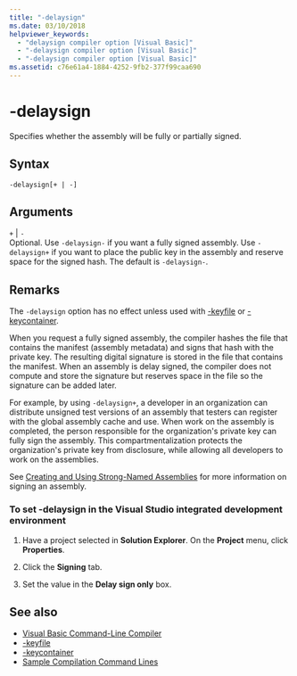 ```yaml
---
title: "-delaysign"
ms.date: 03/10/2018
helpviewer_keywords:
  - "delaysign compiler option [Visual Basic]"
  - "-delaysign compiler option [Visual Basic]"
  - "-delaysign compiler option [Visual Basic]"
ms.assetid: c76e61a4-1884-4252-9fb2-377f99caa690
---
```

# -delaysign

Specifies whether the assembly will be fully or partially signed.

## Syntax

```console
-delaysign[+ | -]
```

## Arguments

`+` &#124; `-`  
Optional. Use `-delaysign-` if you want a fully signed assembly. Use `-delaysign+` if you want to place the public key in the assembly and reserve space for the signed hash. The default is `-delaysign-`.

## Remarks

The `-delaysign` option has no effect unless used with [-keyfile](../../../visual-basic/reference/command-line-compiler/keyfile.md) or [-keycontainer](../../../visual-basic/reference/command-line-compiler/keycontainer.md).

When you request a fully signed assembly, the compiler hashes the file that contains the manifest (assembly metadata) and signs that hash with the private key. The resulting digital signature is stored in the file that contains the manifest. When an assembly is delay signed, the compiler does not compute and store the signature but reserves space in the file so the signature can be added later.

For example, by using `-delaysign+`, a developer in an organization can distribute unsigned test versions of an assembly that testers can register with the global assembly cache and use. When work on the assembly is completed, the person responsible for the organization's private key can fully sign the assembly. This compartmentalization protects the organization's private key from disclosure, while allowing all developers to work on the assemblies.

See [Creating and Using Strong-Named Assemblies](../../../standard/assembly/create-use-strong-named.md) for more information on signing an assembly.

### To set -delaysign in the Visual Studio integrated development environment

1. Have a project selected in **Solution Explorer**. On the **Project** menu, click **Properties**.

2. Click the **Signing** tab.

3. Set the value in the **Delay sign only** box.

## See also

- [Visual Basic Command-Line Compiler](../../../visual-basic/reference/command-line-compiler/index.md)
- [-keyfile](../../../visual-basic/reference/command-line-compiler/keyfile.md)
- [-keycontainer](../../../visual-basic/reference/command-line-compiler/keycontainer.md)
- [Sample Compilation Command Lines](../../../visual-basic/reference/command-line-compiler/sample-compilation-command-lines.md)
